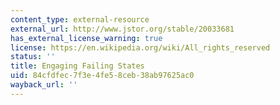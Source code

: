 ```yaml
---
content_type: external-resource
external_url: http://www.jstor.org/stable/20033681
has_external_license_warning: true
license: https://en.wikipedia.org/wiki/All_rights_reserved
status: ''
title: Engaging Failing States
uid: 84cfdfec-7f3e-4fe5-8ceb-38ab97625ac0
wayback_url: ''
---
```

